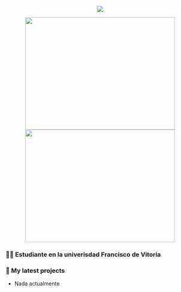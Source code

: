 <p align="center"><a href="https://github.com/anuraghazra/github-readme-stats">
  <img align="center" src="https://github-readme-stats.vercel.app/api?username=Cachaza&show_icons=true&theme=tokyonight" />
</a></p>

<p align="center"><a href="https://wakatime.com/@fernando5514">
  <img align="center" width="400" height="300" src="https://wakatime.com/share/@fernando5514/a24c8bcf-9bd3-4053-a831-362fba0f2e2e.svg" />
</a>
<a href="https://wakatime.com/@fernando5514">
  <img align="center" width="400" height="300" src="https://wakatime.com/share/@fernando5514/8ac0ec55-6acf-4bc1-bff4-4db649299db5.svg" />
</a></p>



### 👨‍🎓 Estudiante en la univerisdad Francisco de Vitoria


### 🌱 My latest projects
- Nada actualmente
